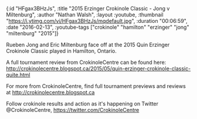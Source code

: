 {:id "HFgax3BHzJs",
 :title "2015 Erzinger Crokinole Classic -  Jong v Miltenburg",
 :author "Nathan Walsh",
 :layout :youtube,
 :thumbnail "https://i.ytimg.com/vi/HFgax3BHzJs/mqdefault.jpg",
 :duration "00:06:59",
 :date "2016-02-13",
 :youtube-tags
 ["crokinole" "hamilton" "erzinger" "jong" "miltenburg" "2015"]}


Rueben Jong and Eric Miltenburg face off at the 2015 Quin Erzinger Crokinole Classic played in Hamilton, Ontario.

A full tournament review from CrokinoleCentre can be found here: http://crokinolecentre.blogspot.ca/2015/05/quin-erzinger-crokinole-classic-quite.html

For more from CrokinoleCentre, find full tournament previews and reviews at http://crokinolecentre.blogspot.ca

Follow crokinole results and action as it's happening on Twitter @CrokinoleCentre, https://twitter.com/CrokinoleCentre
